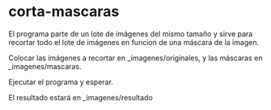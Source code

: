 # corta-mascaras

El programa parte de un lote de imágenes del mismo tamaño y sirve para recortar todo el lote de imágenes en funcion de una máscara de la imagen.

Colocar las imágenes a recortar en _imagenes/originales, y las máscaras en _imagenes/mascaras. 

Ejecutar el programa y esperar.

El resultado estará en _imagenes/resultado
